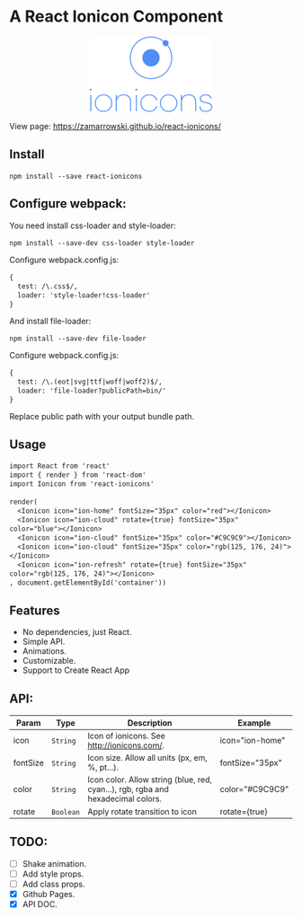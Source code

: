 # A React Ionicon Component
<p align="center">
  <img src="./docs/ionicons-logo.png">
</p>

View page: https://zamarrowski.github.io/react-ionicons/

## Install
```
npm install --save react-ionicons
```

## Configure webpack:
You need install css-loader and style-loader:
```
npm install --save-dev css-loader style-loader
```
Configure webpack.config.js:
```
{
  test: /\.css$/,
  loader: 'style-loader!css-loader'
}
```
And install file-loader:
```
npm install --save-dev file-loader
```
Configure webpack.config.js:
```
{
  test: /\.(eot|svg|ttf|woff|woff2)$/,
  loader: 'file-loader?publicPath=bin/'
}
```
Replace public path with your output bundle path.

## Usage
```
import React from 'react'
import { render } from 'react-dom'
import Ionicon from 'react-ionicons'

render(
  <Ionicon icon="ion-home" fontSize="35px" color="red"></Ionicon>
  <Ionicon icon="ion-cloud" rotate={true} fontSize="35px" color="blue"></Ionicon>
  <Ionicon icon="ion-cloud" fontSize="35px" color="#C9C9C9"></Ionicon>
  <Ionicon icon="ion-cloud" fontSize="35px" color="rgb(125, 176, 24)"></Ionicon>
  <Ionicon icon="ion-refresh" rotate={true} fontSize="35px" color="rgb(125, 176, 24)"></Ionicon>
, document.getElementById('container'))
```

## Features

* No dependencies, just React.
* Simple API.
* Animations.
* Customizable.
* Support to Create React App

## API:

| Param | Type | Description | Example |
| --- | --- | --- | --- |
| icon | <code>String</code> | Icon of ionicons. See http://ionicons.com/. | icon="ion-home" |
| fontSize | <code>String</code> | Icon size. Allow all units (px, em, %, pt...). | fontSize="35px" |
| color | <code>String</code> | Icon color. Allow string (blue, red, cyan...), rgb, rgba and hexadecimal colors. | color="#C9C9C9" |
| rotate | <code>Boolean</code> | Apply rotate transition to icon | rotate={true} |

## TODO:
- [ ] Shake animation.
- [ ] Add style props.
- [ ] Add class props.
- [x] Github Pages.
- [x] API DOC.
